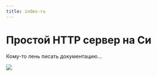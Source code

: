 ```yaml
---
title: index-ru
---
```


# Простой HTTP сервер на Си

Кому-то лень писать документацию...

![](https://i.pinimg.com/564x/1a/3f/24/1a3f24561f36fc7b0008b2a7a15b2aa3.jpg)
